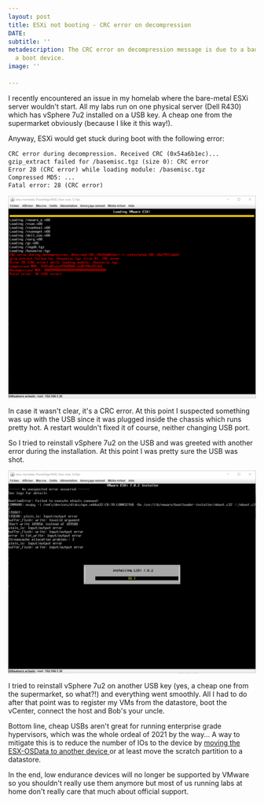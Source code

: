 ```yaml
---
layout: post
title: ESXi not booting - CRC error on decompression
DATE: 
subtitle: ''
metadescription: The CRC error on decompression message is due to a bad USB key used
  a boot device.
image: ''

---
```

I recently encountered an issue in my homelab where the bare-metal ESXi server wouldn't start. All my labs run on one physical server (Dell R430) which has vSphere 7u2 installed on a USB key. A cheap one from the supermarket obviously (because I like it this way!).

Anyway, ESXi would get stuck during boot with the following error:

    CRC error during decompression. Received CRC (0x54a6b1ec)...
    gzip_extract failed for /basemisc.tgz (size 0): CRC error
    Error 28 (CRC error) while loading module: /basemisc.tgz
    Compressed MD5: ...
    Fatal error: 28 (CRC error)

![](/img/crcerror.png)

In case it wasn't clear, it's a CRC error. At this point I suspected something was up with the USB since it was plugged inside the chassis which runs pretty hot. A restart wouldn't fixed it of course, neither changing USB port.

So I tried to reinstall vSphere 7u2 on the USB and was greeted with another error during the installation. At this point I was pretty sure the USB was shot. 

![](/img/crcerror1.png)

I tried to reinstall vSphere 7u2 on another USB key (yes, a cheap one from the supermarket, so what?!) and everything went smoothly. All I had to do after that point was to register my VMs from the datastore, boot the vCenter, connect the host and Bob's your uncle.

Bottom line, cheap USBs aren't great for running enterprise grade hypervisors, which was the whole ordeal of 2021 by the way... A way to mitigate this is to reduce the number of IOs to the device by [moving the ESX-OSData to another device ](https://core.vmware.com/resource/esxi-system-storage-when-upgrading#1)or at least move the scratch partition to a datastore.

In the end, low endurance devices will no longer be supported by VMware so you shouldn't really use them anymore but most of us running labs at home don't really care that much about official support.